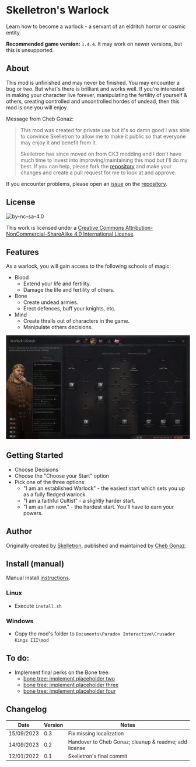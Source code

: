 # Skelletron's Warlock

Learn how to become a warlock - a servant of an eldritch horror or cosmic entity.

**Recommended game version:** `1.4.4`. It may work on newer versions, but this is unsupported.

## About

This mod is unfinished and may never be finished. You may encounter a bug or two. But what's there is brilliant and works well. If you're interested in making your character live forever, manipulating the fertility of yourself & others, creating controlled and uncontrolled hordes of undead, then this mod is one you will enjoy.

Message from Cheb Gonaz:

> This mod was created for private use but it's so damn good I was able to convince Skelletron to allow me to make it public so that everyone may enjoy it and benefit from it.
>
> Skelletron has since moved on from CK3 modding and I don't have much time to invest into improving/maintaining this mod but I'll do my best. If you can help, please fork the [repository](https://github.com/skelletron/warlock) and make your changes and create a pull request for me to look at and approve.

If you encounter problems, please open an [issue](https://github.com/skelletron/warlock/issues) on the [repository](https://github.com/skelletron/warlock).

## License

![by-nc-sa-4.0](https://i.creativecommons.org/l/by-nc-sa/4.0/88x31.png)

This work is licensed under a [Creative Commons Attribution-NonCommercial-ShareAlike 4.0 International License](http://creativecommons.org/licenses/by-nc-sa/4.0/).

## Features

As a warlock, you will gain access to the following schools of magic:

- Blood
	+ Extend your life and fertility.
	+ Damage the life and fertility of others.
- Bone
	+ Create undead armies.
	+ Erect defences, buff your knights, etc.
- Mind
	+ Create thralls out of characters in the game.
	+ Manipulate others decisions.

![perks](perks.jpg)
	
## Getting Started

- Choose Decisions
- Choose the "Choose your Start" option
- Pick one of the three options:
	+ "I am an established Warlock" - the easiest start which sets you up as a fully fledged warlock.
	+ "I am a faithful Cultist" - a slightly harder start.
	+ "I am as I am now." - the hardest start. You'll have to earn your powers.

## Author

Originally created by [Skelletron](https://github.com/skelletron), published and maintained by [Cheb Gonaz](https://github.com/jpw1991).

## Install (manual)

Manual install [instructions](https://ck3.paradoxwikis.com/Modding#Installing_mods_manually).

### Linux

- Execute `install.sh`

### Windows

- Copy the mod's folder to `Documents\Paradox Interactive\Crusader Kings III\mod`

## To do:

- Implement final perks on the Bone tree:
	+ [bone tree: implement placeholder two](https://github.com/skelletron/warlock/issues/1)
	+ [bone tree: implement placeholder three](https://github.com/skelletron/warlock/issues/2)
	+ [bone tree: implement placeholder four](https://github.com/skelletron/warlock/issues/3)
	
## Changelog

Date | Version | Notes
--- | --- | ---
15/09/2023 | 0.3 | Fix missing localization
14/09/2023 | 0.2 | Handover to Cheb Gonaz; cleanup & readme; add license
12/01/2022 | 0.1 | Skelletron's final commit